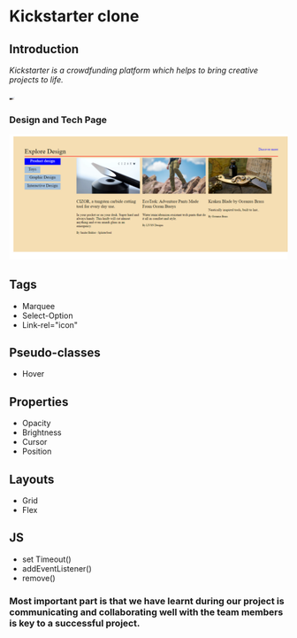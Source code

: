# Kickstarter clone

## Introduction

*Kickstarter is a crowdfunding platform which helps to bring creative projects to life.* 

<!-- ![](https://bhanum.hashnode.dev/_next/image?url=https%3A%2F%2Fcdn.hashnode.com%2Fres%2Fhashnode%2Fimage%2Fupload%2Fv1612851906089%2FKcdzKIovN.png%3Fw%3D1600%26h%3D840%26fit%3Dcrop%26crop%3Dentropy%26auto%3Dcompress%2Cformat%26format%3Dwebp&w=1920&q=75) -->
<img src="ezgif.com-gif-maker (1).gif" style="width:10px"/>

### Design and Tech Page

<img src="design.png"/>

## Tags
* Marquee
* Select-Option
* Link-rel="icon"

## Pseudo-classes
* Hover 

 




## Properties
* Opacity
* Brightness
* Cursor
* Position

## Layouts
* Grid
* Flex

## JS
* set Timeout()
* addEventListener()
* remove()



### Most important part is that we have learnt during our project is communicating and collaborating well with the team members is key to a successful project.

